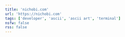 ```yaml
---
title: 'nichobi.com'
url: 'https://nichobi.com'
tags: ['developer', 'ascii', 'ascii art', 'terminal']
nsfw: false
rss: false
---
```

